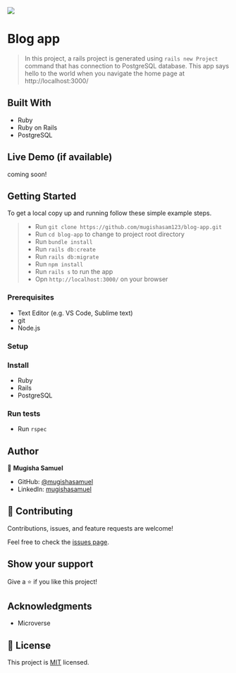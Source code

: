 ![](https://img.shields.io/badge/Microverse-blueviolet)

# Blog app

> In this project, a rails project is generated using `rails new Project` command that has connection to PostgreSQL database. This app says hello to the world when you navigate the home page at http://localhost:3000/


## Built With

- Ruby
- Ruby on Rails
- PostgreSQL

## Live Demo (if available)

 coming soon!


## Getting Started

To get a local copy up and running follow these simple example steps.

> - Run `git clone https://github.com/mugishasam123/blog-app.git`
> - Run `cd blog-app` to change to project root directory
> - Run `bundle install`
> - Run `rails db:create`
> - Run `rails db:migrate`
> - Run `npm install`
> - Run `rails s` to run the app
> - Opn `http://localhost:3000/` on your browser


### Prerequisites
- Text Editor (e.g. VS Code, Sublime text)
- git
- Node.js

### Setup

### Install
- Ruby
- Rails
- PostgreSQL


### Run tests
 - Run `rspec`


## Author

👤 **Mugisha Samuel**

- GitHub: [@mugishasamuel](https://github.com/mugishsam123)
- LinkedIn: [mugishasamuel](https://www.linkedin.com/in/mugisha-samuel/)

## 🤝 Contributing

Contributions, issues, and feature requests are welcome!

Feel free to check the [issues page](../../issues/).

## Show your support

Give a ⭐️ if you like this project!

## Acknowledgments

- Microverse

## 📝 License

This project is [MIT](https://opensource.org/licenses/MIT) licensed.
